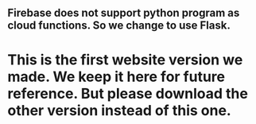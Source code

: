 ## Firebase does not support python program as cloud functions. So we change to use Flask.

# This is the first website version we made. We keep it here for future reference. But please download the other version instead of this one.
